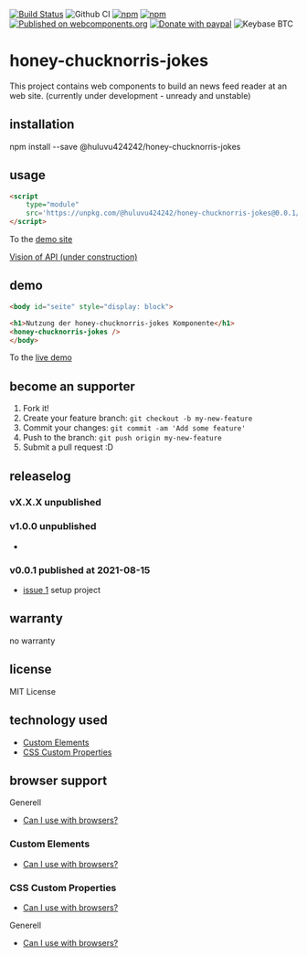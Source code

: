 [![Build Status](https://travis-ci.com/Huluvu424242/honey-chucknorris-jokes.svg?branch=master)](https://travis-ci.com/Huluvu424242/honey-chucknorris-jokes)
![Github CI](https://github.com/Huluvu424242/honey-chucknorris-jokes/workflows/Github%20CI/badge.svg)
[![npm](https://img.shields.io/npm/v/@huluvu424242/honey-chucknorris-jokes.svg)](https://www.npmjs.com/package/@huluvu424242/honey-chucknorris-jokes)
[![npm](https://img.shields.io/npm/dm/@huluvu424242/honey-chucknorris-jokes.svg)](https://www.npmjs.com/package/@huluvu424242/honey-chucknorris-jokes)
[![Published on webcomponents.org](https://img.shields.io/badge/webcomponents.org-published-blue.svg)](https://www.webcomponents.org/element/@huluvu424242/honey-chucknorris-jokes)
[![Donate with paypal](https://img.shields.io/badge/paypal-donate-yellow.svg)](https://paypal.me/huluvu424242)
![Keybase BTC](https://img.shields.io/keybase/btc/huluvu424242)
# honey-chucknorris-jokes 
This project contains web components to build an news feed reader at an web site.
(currently under development - unready and unstable)

## installation

npm install --save @huluvu424242/honey-chucknorris-jokes

## usage

```html
<script 
    type="module" 
    src='https://unpkg.com/@huluvu424242/honey-chucknorris-jokes@0.0.1/dist/honey-chucknorris-jokes/honey-chucknorris-jokes.js'>
</script>
```
To the [demo site](https://huluvu424242.github.io/honey-chucknorris-jokes/index.html)

[Vision of API (under construction)](src/components/honey-chucknorris-jokes/readme.md)

## demo

<!--
```
<custom-element-demo>
  <template>
    <link rel="import" href="docs/index.html">
    <next-code-block></next-code-block>
  </template>
</custom-element-demo>
```
-->
```html
<body id="seite" style="display: block">

<h1>Nutzung der honey-chucknorris-jokes Komponente</h1>
<honey-chucknorris-jokes />
</body>
```
To the [live demo](https://huluvu424242.github.io/honey-chucknorris-jokes/index.html)

## become an supporter

1. Fork it!
2. Create your feature branch: `git checkout -b my-new-feature`
3. Commit your changes: `git commit -am 'Add some feature'`
4. Push to the branch: `git push origin my-new-feature`
5. Submit a pull request :D

## releaselog

### vX.X.X unpublished

### v1.0.0 unpublished

* 

### v0.0.1 published at 2021-08-15

* [issue 1](https://github.com/Huluvu424242/honey-chucknorris-jokes/issues/1) setup project

## warranty

no warranty

## license

MIT License

## technology used

* [Custom Elements](https://developer.mozilla.org/en-US/docs/Web/API/Window/customElements)
* [CSS Custom Properties](https://developer.mozilla.org/en-US/docs/Web/CSS/Using_CSS_custom_properties)


## browser support

Generell

* [Can I use with browsers?](https://caniuse.com/#feat=speech-synthesis)

### Custom Elements

* [Can I use with browsers?](https://caniuse.com/#feat=mdn-api_window_customelements)

### CSS Custom Properties

* [Can I use with browsers?](https://caniuse.com/#search=css%20custom%20properties)

Generell 

* [Can I use with browsers?](https://caniuse.com/#feat=mdn-css_selectors_part)

